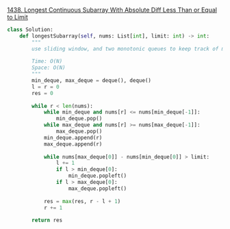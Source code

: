 [1438. Longest Continuous Subarray With Absolute Diff Less Than or Equal to Limit]([Loading...](https://leetcode.com/problems/longest-continuous-subarray-with-absolute-diff-less-than-or-equal-to-limit/))

```py
class Solution:
    def longestSubarray(self, nums: List[int], limit: int) -> int:
        """
        use sliding window, and two monotonic queues to keep track of min and max in the window. store index in deques instead of num
        
        Time: O(N)
        Space: O(N)
        """
		min_deque, max_deque = deque(), deque()
        l = r = 0
        res = 0
        
        while r < len(nums):
            while min_deque and nums[r] <= nums[min_deque[-1]]:
                min_deque.pop()
            while max_deque and nums[r] >= nums[max_deque[-1]]:
                max_deque.pop()
            min_deque.append(r)
            max_deque.append(r)
            
            while nums[max_deque[0]] - nums[min_deque[0]] > limit:
                l += 1
                if l > min_deque[0]:
                    min_deque.popleft()
                if l > max_deque[0]:
                    max_deque.popleft()
            
            res = max(res, r - l + 1)
            r += 1
                
        return res
        
```
